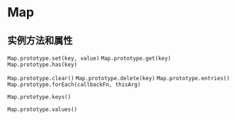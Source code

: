 # Map

## 实例方法和属性

`Map.prototype.set(key, value)`
`Map.prototype.get(key)`
`Map.prototype.has(key)`

`Map.prototype.clear()`
`Map.prototype.delete(key)`
`Map.prototype.entries()`
`Map.prototype.forEach(callbackFn, thisArg)`

`Map.prototype.keys()`

`Map.prototype.values()`
